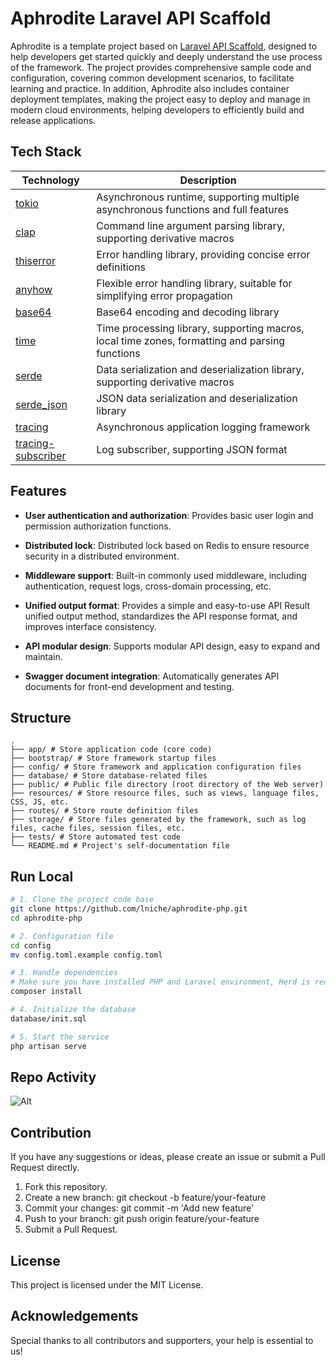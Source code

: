 # Aphrodite Laravel API Scaffold

Aphrodite is a template project based on [Laravel API Scaffold](https://github.com/redot-src/laravel-api-scaffold), designed to help developers get started quickly and deeply understand the use process of the framework. The project provides comprehensive sample code and configuration, covering common development scenarios, to facilitate learning and practice. In addition, Aphrodite also includes container deployment templates, making the project easy to deploy and manage in modern cloud environments, helping developers to efficiently build and release applications.

## Tech Stack

| Technology                                                | Description                                                                                    |
| --------------------------------------------------------- | ---------------------------------------------------------------------------------------------- |
| [tokio](https://github.com/tokio-rs/tokio)                | Asynchronous runtime, supporting multiple asynchronous functions and full features             |
| [clap](https://github.com/clap-rs/clap)                   | Command line argument parsing library, supporting derivative macros                            |
| [thiserror](https://github.com/dtolnay/thiserror)         | Error handling library, providing concise error definitions                                    |
| [anyhow](https://github.com/dtolnay/anyhow)               | Flexible error handling library, suitable for simplifying error propagation                    |
| [base64](https://crates.io/crates/base64)                 | Base64 encoding and decoding library                                                           |
| [time](https://crates.io/crates/time)                     | Time processing library, supporting macros, local time zones, formatting and parsing functions |
| [serde](https://serde.rs/)                                | Data serialization and deserialization library, supporting derivative macros                   |
| [serde_json](https://crates.io/crates/serde_json)         | JSON data serialization and deserialization library                                            |
| [tracing](https://github.com/tokio-rs/tracing)            | Asynchronous application logging framework                                                     |
| [tracing-subscriber](https://github.com/tokio-rs/tracing) | Log subscriber, supporting JSON format                                                         |

## Features

- **User authentication and authorization**: Provides basic user login and permission authorization functions.

- **Distributed lock**: Distributed lock based on Redis to ensure resource security in a distributed environment.

- **Middleware support**: Built-in commonly used middleware, including authentication, request logs, cross-domain processing, etc.

- **Unified output format**: Provides a simple and easy-to-use API Result unified output method, standardizes the API response format, and improves interface consistency.

- **API modular design**: Supports modular API design, easy to expand and maintain.

- **Swagger document integration**: Automatically generates API documents for front-end development and testing.

## Structure

```
.
├── app/ # Store application code (core code)
├── bootstrap/ # Store framework startup files
├── config/ # Store framework and application configuration files
├── database/ # Store database-related files
├── public/ # Public file directory (root directory of the Web server)
├── resources/ # Store resource files, such as views, language files, CSS, JS, etc.
├── routes/ # Store route definition files
├── storage/ # Store files generated by the framework, such as log files, cache files, session files, etc.
├── tests/ # Store automated test code
└── README.md # Project's self-documentation file
```

## Run Local

```bash
# 1. Clone the project code base
git clone https://github.com/lniche/aphrodite-php.git
cd aphrodite-php

# 2. Configuration file
cd config
mv config.toml.example config.toml

# 3. Handle dependencies
# Make sure you have installed PHP and Laravel environment, Herd is recommended
composer install

# 4. Initialize the database
database/init.sql

# 5. Start the service
php artisan serve
```

## Repo Activity

![Alt](https://repobeats.axiom.co/api/embed/f148a33b1670c233b9fa96497ccdb22bd5b1077e.svg "Repobeats analytics image")

## Contribution

If you have any suggestions or ideas, please create an issue or submit a Pull Request directly.

1. Fork this repository.
2. Create a new branch: git checkout -b feature/your-feature
3. Commit your changes: git commit -m 'Add new feature'
4. Push to your branch: git push origin feature/your-feature
5. Submit a Pull Request.

## License

This project is licensed under the MIT License.

## Acknowledgements

Special thanks to all contributors and supporters, your help is essential to us!
